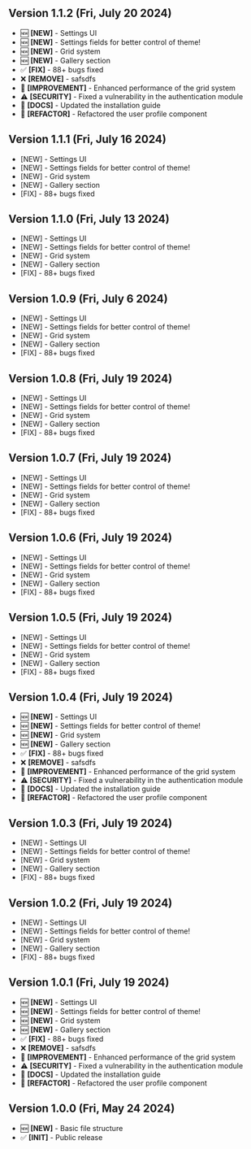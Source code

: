 ## Version 1.1.2 (Fri, July 20 2024)

-   🆕 **[NEW]** - Settings UI
-   🆕 **[NEW]** - Settings fields for better control of theme!
-   🆕 **[NEW]** - Grid system
-   🆕 **[NEW]** - Gallery section
-   ✅ **[FIX]** - 88+ bugs fixed
-   ❌ **[REMOVE]** - safsdfs
-   🚀 **[IMPROVEMENT]** - Enhanced performance of the grid system
-   ⚠️ **[SECURITY]** - Fixed a vulnerability in the authentication module
-   📜 **[DOCS]** - Updated the installation guide
-   🔄 **[REFACTOR]** - Refactored the user profile component

## Version 1.1.1 (Fri, July 16 2024)

-   [NEW] - Settings UI
-   [NEW] - Settings fields for better control of theme!
-   [NEW] - Grid system
-   [NEW] - Gallery section
-   [FIX] - 88+ bugs fixed

## Version 1.1.0 (Fri, July 13 2024)

-   [NEW] - Settings UI
-   [NEW] - Settings fields for better control of theme!
-   [NEW] - Grid system
-   [NEW] - Gallery section
-   [FIX] - 88+ bugs fixed

## Version 1.0.9 (Fri, July 6 2024)

-   [NEW] - Settings UI
-   [NEW] - Settings fields for better control of theme!
-   [NEW] - Grid system
-   [NEW] - Gallery section
-   [FIX] - 88+ bugs fixed

## Version 1.0.8 (Fri, July 19 2024)

-   [NEW] - Settings UI
-   [NEW] - Settings fields for better control of theme!
-   [NEW] - Grid system
-   [NEW] - Gallery section
-   [FIX] - 88+ bugs fixed

## Version 1.0.7 (Fri, July 19 2024)

-   [NEW] - Settings UI
-   [NEW] - Settings fields for better control of theme!
-   [NEW] - Grid system
-   [NEW] - Gallery section
-   [FIX] - 88+ bugs fixed

## Version 1.0.6 (Fri, July 19 2024)

-   [NEW] - Settings UI
-   [NEW] - Settings fields for better control of theme!
-   [NEW] - Grid system
-   [NEW] - Gallery section
-   [FIX] - 88+ bugs fixed

## Version 1.0.5 (Fri, July 19 2024)

-   [NEW] - Settings UI
-   [NEW] - Settings fields for better control of theme!
-   [NEW] - Grid system
-   [NEW] - Gallery section
-   [FIX] - 88+ bugs fixed

## Version 1.0.4 (Fri, July 19 2024)

-   🆕 **[NEW]** - Settings UI
-   🆕 **[NEW]** - Settings fields for better control of theme!
-   🆕 **[NEW]** - Grid system
-   🆕 **[NEW]** - Gallery section
-   ✅ **[FIX]** - 88+ bugs fixed
-   ❌ **[REMOVE]** - safsdfs
-   🚀 **[IMPROVEMENT]** - Enhanced performance of the grid system
-   ⚠️ **[SECURITY]** - Fixed a vulnerability in the authentication module
-   📜 **[DOCS]** - Updated the installation guide
-   🔄 **[REFACTOR]** - Refactored the user profile component

## Version 1.0.3 (Fri, July 19 2024)

-   [NEW] - Settings UI
-   [NEW] - Settings fields for better control of theme!
-   [NEW] - Grid system
-   [NEW] - Gallery section
-   [FIX] - 88+ bugs fixed

## Version 1.0.2 (Fri, July 19 2024)

-   [NEW] - Settings UI
-   [NEW] - Settings fields for better control of theme!
-   [NEW] - Grid system
-   [NEW] - Gallery section
-   [FIX] - 88+ bugs fixed

## Version 1.0.1 (Fri, July 19 2024)

-   🆕 **[NEW]** - Settings UI
-   🆕 **[NEW]** - Settings fields for better control of theme!
-   🆕 **[NEW]** - Grid system
-   🆕 **[NEW]** - Gallery section
-   ✅ **[FIX]** - 88+ bugs fixed
-   ❌ **[REMOVE]** - safsdfs
-   🚀 **[IMPROVEMENT]** - Enhanced performance of the grid system
-   ⚠️ **[SECURITY]** - Fixed a vulnerability in the authentication module
-   📜 **[DOCS]** - Updated the installation guide
-   🔄 **[REFACTOR]** - Refactored the user profile component

## Version 1.0.0 (Fri, May 24 2024)

-   🆕 **[NEW]** - Basic file structure
-   ✅ **[INIT]** - Public release
